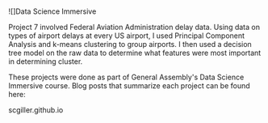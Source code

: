 #
![]Data Science Immersive

Project 7 involved Federal Aviation Administration delay data. Using data on types
of airport delays at every US airport, I used Principal Component Analysis and
k-means clustering to group airports. I then used a decision tree model on the raw
data to determine what features were most important in determining cluster.

These projects were done as part of General Assembly's Data Science Immersive
course. Blog posts that summarize each project can be found here:

scgiller.github.io
